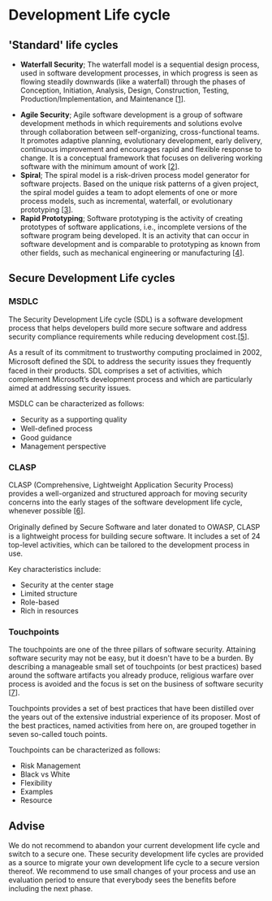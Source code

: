 # Development Life cycle

## 'Standard' life cycles

+ **Waterfall Security**;
The waterfall model is a sequential design process, used in software development processes, in which progress is seen as flowing steadily downwards (like a waterfall) through the phases of Conception, Initiation, Analysis, Design, Construction, Testing, Production/Implementation, and Maintenance [[1]].
- **Agile Security**;
Agile software development is a group of software development methods in which requirements and solutions evolve through collaboration between self-organizing, cross-functional teams. It promotes adaptive planning, evolutionary development, early delivery, continuous improvement and encourages rapid and flexible response to change. It is a conceptual framework that focuses on delivering working software with the minimum amount of work [[2]].
- **Spiral**;
The spiral model is a risk-driven process model generator for software projects. Based on the unique risk patterns of a given project, the spiral model guides a team to adopt elements of one or more process models, such as incremental, waterfall, or evolutionary prototyping [[3]].
- **Rapid Prototyping**;
Software prototyping is the activity of creating prototypes of software applications, i.e., incomplete versions of the software program being developed. It is an activity that can occur in software development and is comparable to prototyping as known from other fields, such as mechanical engineering or manufacturing [[4]].

## Secure Development Life cycles

### MSDLC
The Security Development Life cycle (SDL) is a software development process that helps developers build more secure software and address security compliance requirements while reducing development cost.[[5]].

As a result of its commitment to trustworthy computing proclaimed in 2002, Microsoft deﬁned the SDL to address the security issues they frequently faced in their products. SDL comprises a set of activities, which complement Microsoft’s development process and which are particularly aimed at addressing security issues.

MSDLC can be characterized as follows:
- Security as a supporting quality
- Well-deﬁned process
- Good guidance
- Management perspective

### CLASP
CLASP (Comprehensive, Lightweight Application Security Process) provides a well-organized and structured approach for moving security concerns into the early stages of the software development life cycle, whenever possible [[6]].

Originally deﬁned by Secure Software and later donated to OWASP, CLASP is a lightweight process for building secure software. It includes a set of 24 top-level activities, which can be tailored to the development process in use.

Key characteristics include:
- Security at the center stage
- Limited structure
- Role-based
- Rich in resources

### Touchpoints
The touchpoints are one of the three pillars of software security. Attaining software security may not be easy, but it doesn't have to be a burden. By describing a manageable small set of touchpoints (or best practices) based around the software artifacts you already produce, religious warfare over process is avoided and the focus is set on the business of software security [[7]].

Touchpoints provides a set of best practices that have been distilled over the years out of the extensive industrial experience of its proposer. Most of the best practices, named activities from here on, are grouped together in seven so-called touch points.

Touchpoints can be characterized as follows:
- Risk Management
- Black vs White
- Flexibility
- Examples
- Resource

## Advise
We do not recommend to abandon your current development life cycle and switch to a secure one. These security development life cycles are provided as a source to migrate your own development life cycle to a secure version thereof. We recommend to use small changes of your process and use an evaluation period to ensure that everybody sees the benefits before including the next phase.

[1]: http://en.wikipedia.org/wiki/Waterfall_model
[2]: http://en.wikipedia.org/wiki/Agile_software_development
[3]: http://en.wikipedia.org/wiki/Spiral_model
[4]: http://en.wikipedia.org/wiki/Software_prototyping
[5]: http://www.microsoft.com/en-us/sdl/default.aspx
[6]: https://www.owasp.org/index.php/Category:OWASP_CLASP_Project
[7]: http://www.swsec.com/resources/touchpoints
